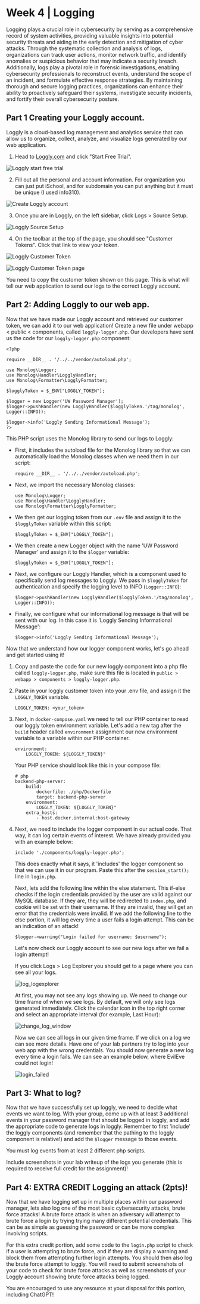 # Week 4 | Logging
Logging plays a crucial role in cybersecurity by serving as a comprehensive record of system activities, providing valuable insights into potential security threats and aiding in the early detection and mitigation of cyber attacks. Through the systematic collection and analysis of logs, organizations can track user actions, monitor network traffic, and identify anomalies or suspicious behavior that may indicate a security breach. Additionally, logs play a pivotal role in forensic investigations, enabling cybersecurity professionals to reconstruct events, understand the scope of an incident, and formulate effective response strategies. By maintaining thorough and secure logging practices, organizations can enhance their ability to proactively safeguard their systems, investigate security incidents, and fortify their overall cybersecurity posture.

## Part 1 Creating your Loggly account.
Loggly is a cloud-based log management and analytics service that can allow us to organize, collect, analyze, and visualize logs generated by our web application.

1. Head to [Loggly.com](https://loggly.com) and click "Start Free Trial".

![Loggly start free trial](/lab-writeup-imgs/loggly_start_trial.png)

2. Fill out all the personal and account information. For organization you can just put iSchool, and for subdomain you can put anything but it must be unique (I used info310).

![Create Loggly account](/lab-writeup-imgs/create_loggly_account.png)

3. Once you are in Loggly, on the left sidebar, click Logs > Source Setup.

![Loggly Source Setup](/lab-writeup-imgs/loggly_source_setup.png)

4. On the toolbar at the top of the page, you should see "Customer Tokens". Click that link to view your token.

![Loggly Customer Token](/lab-writeup-imgs/loggly_customer_token.png)

![Loggly Customer Token page](/lab-writeup-imgs/loggly_customer_token_2.png)

You need to copy the customer token shown on this page. This is what will tell our web application to send our logs to the correct Loggly account.

## Part 2: Adding Loggly to our web app.
Now that we have made our Loggly account and retrieved our customer token, we can add it to our web application! Create a new file under webapp < public < components, called `loggly-logger.php`. Our developers have sent us the code for our  `loggly-logger.php` component:

```
<?php

require __DIR__ . '/../../vendor/autoload.php';

use Monolog\Logger;
use Monolog\Handler\LogglyHandler;
use Monolog\Formatter\LogglyFormatter;

$logglyToken = $_ENV["LOGGLY_TOKEN"];

$logger = new Logger('UW Password Manager');
$logger->pushHandler(new LogglyHandler($logglyToken.'/tag/monolog', Logger::INFO));

$logger->info('Loggly Sending Informational Message');
?>
```

This PHP script uses the Monolog library to send our logs to Loggly:
- First, it includes the autoload file for the Monolog library so that we can automatically load the Monolog classes when we need them in our script:
    ```
    require __DIR__ . '/../../vendor/autoload.php';
    ```

- Next, we import the necessary Monolog classes:
    ```
    use Monolog\Logger;
    use Monolog\Handler\LogglyHandler;
    use Monolog\Formatter\LogglyFormatter;
    ```

- We then get our logging token from our `.env` file and assign it to the `$logglyToken` variable within this script:
    ```
    $logglyToken = $_ENV["LOGGLY_TOKEN"];
    ```
- We then create a new Logger object with the name 'UW Password Manager' and assign it to the `$logger` variable:
    ```
    $logglyToken = $_ENV["LOGGLY_TOKEN"];
    ```

- Next, we configure our Loggly Handler, which is a component used to specifically send log messages to Loggly. We pass in `$logglyToken` for authentication and specify the logging level to INFO (`Logger::INFO`):
    ```
    $logger->pushHandler(new LogglyHandler($logglyToken.'/tag/monolog', Logger::INFO));
    ```

- Finally, we configure what our informational log message is that will be sent with our log. In this case it is 'Loggly Sending Informational Message':
    ```
    $logger->info('Loggly Sending Informational Message');
    ```
Now that we understand how our logger component works, let's go ahead and get started using it!

1. Copy and paste the code for our new loggly component into a php file called `loggly-logger.php`, make sure this file is located in `public > webapp > components > loggly-logger.php`.

2. Paste in your loggly customer token into your .env file, and assign it the `LOGGLY_TOKEN` variable. 

    ```
    LOGGLY_TOKEN: <your_token>
    ```

3. Next, in `docker-compose.yaml` we need to tell our PHP container to read our loggly token environment variable. Let's add a new tag after the `build` header called `environment` assignment our new environment variable to a variable within our PHP container.
    ```
    environment:
        LOGGLY_TOKEN: ${LOGGLY_TOKEN}"
    ```

    Your PHP service should look like this in your compose file:
    ```
    # php
    backend-php-server:
        build:
            dockerfile: ./php/Dockerfile
            target: backend-php-server
        environment:
            LOGGLY_TOKEN: ${LOGGLY_TOKEN}"
        extra_hosts:
            - host.docker.internal:host-gateway
    ```
4. Next, we need to include the logger component in our actual code. That way, it can log certain events of interest. We have already provided you with an example below:

    ```
    include './components/loggly-logger.php';
    ```

    This does exactly what it says, it 'includes' the logger component so that we can use it in our program. Paste this after the `session_start();` line in `login.php`.

    Next, lets add the following line within the else statement. This if-else checks if the login credentials provided by the user are valid against our MySQL database. If they are, they will be redirected to `index.php`, and cookie will be set with their username. If they are invalid, they will get an error that the credentials were invalid. If we add the following line to the else portion, it will log every time a user fails a login attempt. This can be an indication of an attack!

    ```
    $logger->warning("Login failed for username: $username");
    ```

    Let's now check our Loggly account to see our new logs after we fail a login attempt!

    If you click Logs > Log Explorer you should get to a page where you can see all your logs.

    ![log_logexplorer](/lab-writeup-imgs/logs_logexplorer.png)

    At first, you may not see any logs showing up. We need to change our time frame of when we see logs. By default, we will only see logs generated immediately. Click the calendar icon in the top right corner and select an appropriate interval (for example, Last Hour):

    ![change_log_window](/lab-writeup-imgs/change_log_window.png)

    Now we can see all logs in our given time frame. If we click on a log we can see more details. Have one of your lab partners try to log into your web app with the wrong credentials. You should now generate a new log every time a login fails. We can see an example below, where EvilEve could not login!

    ![login_failed](/lab-writeup-imgs/login_failed.png)

## Part 3: What to log?

Now that we have successfully set up loggly, we need to decide what events we want to log. With your group, come up with at least 3 additional events in your password manager that should be logged in loggly, and add the appropriate code to generate logs in loggly. Remember to first 'include' the loggly components (and remember that the pathing to the loggly component is relative!) and add the `$logger` message to those events.

You must log events from at least 2 different php scripts.

Include screenshots in your lab writeup of the logs you generate (this is required to receive full credit for the assignment)!


## Part 4: EXTRA CREDIT Logging an attack (2pts)!

Now that we have logging set up in multiple places within our password manager, lets also log one of the most basic cybersecurity attacks, brute force attacks! A brute force attack is when an adversary will attempt to brute force a login by trying trying many different potential credentials. This can be as simple as guessing the password or can be more complex involving scripts. 

For this extra credit portion, add some code to the `login.php` script to check if a user is attempting to brute force, and if they are display a warning and block them from attempting further login attempts. You should then also log the brute force attempt to loggly. You will need to submit screenshots of your code to check for brute force attacks as well as screenshots of your Loggly account showing brute force attacks being logged.

You are encouraged to use any resource at your disposal for this portion, including ChatGPT! 
